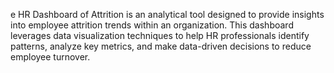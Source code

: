 e HR Dashboard of Attrition is an analytical tool designed to provide insights into employee attrition trends within an organization. This dashboard leverages data visualization techniques to help HR professionals identify patterns, analyze key metrics, and make data-driven decisions to reduce employee turnover.

